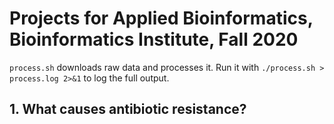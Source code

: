 # Projects for Applied Bioinformatics, Bioinformatics Institute, Fall 2020

`process.sh` downloads raw data and processes it. Run it with `./process.sh > process.log 2>&1` to log the full output.

## 1. What causes antibiotic resistance?

